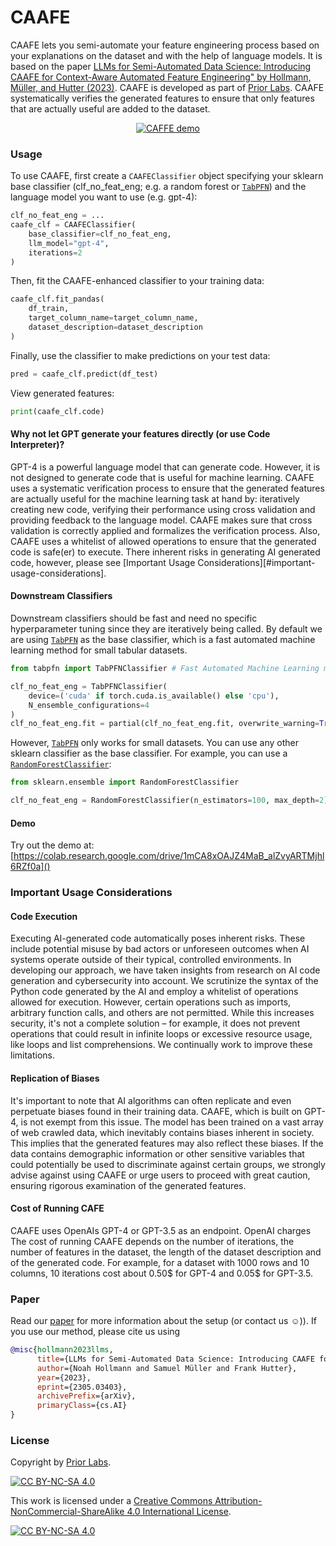 # CAAFE
CAAFE lets you semi-automate your feature engineering process based on your explanations on the dataset and with the help of language models.
It is based on the paper [LLMs for Semi-Automated Data Science: Introducing CAAFE for Context-Aware Automated Feature Engineering" by Hollmann, Müller, and Hutter (2023)](https://arxiv.org/pdf/2305.03403.pdf).
CAAFE is developed as part of [Prior Labs](http://priorlabs.ai).
CAAFE systematically verifies the generated features to ensure that only features that are actually useful are added to the dataset.

<p align="center">
    <a href="https://www.youtube.com/watch?v=6zCD48d3kNU">
        <img src="https://i.makeagif.com/media/5-20-2023/E4RfRM.gif" alt="CAFFE demo"/>
    </a>
</p>

### Usage
To use CAAFE, first create a `CAAFEClassifier` object specifying your sklearn base classifier (clf_no_feat_eng; e.g. a random forest or [`TabPFN`](https://github.com/automl/TabPFN))
and the language model you want to use (e.g. gpt-4):

```python
clf_no_feat_eng = ...
caafe_clf = CAAFEClassifier(
    base_classifier=clf_no_feat_eng,
    llm_model="gpt-4",
    iterations=2
)
```

Then, fit the CAAFE-enhanced classifier to your training data:
```python
caafe_clf.fit_pandas(
    df_train,
    target_column_name=target_column_name,
    dataset_description=dataset_description
)
```
Finally, use the classifier to make predictions on your test data:

```python
pred = caafe_clf.predict(df_test)
```

View generated features:
```python
print(caafe_clf.code)
```

#### Why not let GPT generate your features directly (or use Code Interpreter)?
GPT-4 is a powerful language model that can generate code.
However, it is not designed to generate code that is useful for machine learning.
CAAFE uses a systematic verification process to ensure that the generated features are actually useful for the machine learning task at hand by: iteratively creating new code, verifying their performance using cross validation and providing feedback to the language model.
CAAFE makes sure that cross validation is correctly applied and formalizes the verification process.
Also, CAAFE uses a whitelist of allowed operations to ensure that the generated code is safe(er) to execute.
There inherent risks in generating AI generated code, however, please see [Important Usage Considerations][#important-usage-considerations].

#### Downstream Classifiers
Downstream classifiers should be fast and need no specific hyperparameter tuning since they are iteratively being called.
By default we are using [`TabPFN`](https://github.com/automl/TabPFN) as the base classifier, which is a fast automated machine learning method for small tabular datasets.

```python
from tabpfn import TabPFNClassifier # Fast Automated Machine Learning method for small tabular datasets

clf_no_feat_eng = TabPFNClassifier(
    device=('cuda' if torch.cuda.is_available() else 'cpu'),
    N_ensemble_configurations=4
)
clf_no_feat_eng.fit = partial(clf_no_feat_eng.fit, overwrite_warning=True)
```

However, [`TabPFN`](https://github.com/automl/TabPFN) only works for small datasets. You can use any other sklearn classifier as the base classifier.
For example, you can use a [`RandomForestClassifier`](https://scikit-learn.org/stable/modules/generated/sklearn.ensemble.RandomForestClassifier.html):
```python
from sklearn.ensemble import RandomForestClassifier

clf_no_feat_eng = RandomForestClassifier(n_estimators=100, max_depth=2)
```

#### Demo
Try out the demo at: [https://colab.research.google.com/drive/1mCA8xOAJZ4MaB_alZvyARTMjhl6RZf0a]()

### Important Usage Considerations

#### Code Execution
Executing AI-generated code automatically poses inherent risks.
These include potential misuse by bad actors or unforeseen outcomes when AI systems operate outside of their typical, controlled environments.
In developing our approach, we have taken insights from research on AI code generation and cybersecurity into account.
We scrutinize the syntax of the Python code generated by the AI and employ a whitelist of operations allowed for execution.
However, certain operations such as imports, arbitrary function calls, and others are not permitted.
While this increases security, it's not a complete solution – for example, it does not prevent operations that could result in infinite loops or excessive resource usage, like loops and list comprehensions.
We continually work to improve these limitations.

#### Replication of Biases
It's important to note that AI algorithms can often replicate and even perpetuate biases found in their training data.
CAAFE, which is built on GPT-4, is not exempt from this issue.
The model has been trained on a vast array of web crawled data, which inevitably contains biases inherent in society.
This implies that the generated features may also reflect these biases.
If the data contains demographic information or other sensitive variables that could potentially be used to discriminate against certain groups,
we strongly advise against using CAAFE or urge users to proceed with great caution, ensuring rigorous examination of the generated features.

#### Cost of Running CAFE
CAAFE uses OpenAIs GPT-4 or GPT-3.5 as an endpoint.
OpenAI charges The cost of running CAAFE depends on the number of iterations, the number of features in the dataset, the length of the dataset description and of the generated code.
For example, for a dataset with 1000 rows and 10 columns, 10 iterations cost about 0.50\$ for GPT-4 and 0.05\$ for GPT-3.5.

### Paper
Read our [paper](https://arxiv.org/abs/2305.03403) for more information about the setup (or contact us ☺️)).
If you use our method, please cite us using

```bibtex
@misc{hollmann2023llms,
      title={LLMs for Semi-Automated Data Science: Introducing CAAFE for Context-Aware Automated Feature Engineering}, 
      author={Noah Hollmann and Samuel Müller and Frank Hutter},
      year={2023},
      eprint={2305.03403},
      archivePrefix={arXiv},
      primaryClass={cs.AI}
}
```

### License
Copyright by [Prior Labs](http://priorlabs.ai).

[![CC BY-NC-SA 4.0][cc-by-nc-sa-shield]][cc-by-nc-sa]

This work is licensed under a
[Creative Commons Attribution-NonCommercial-ShareAlike 4.0 International License][cc-by-nc-sa].

[![CC BY-NC-SA 4.0][cc-by-nc-sa-image]][cc-by-nc-sa]

[cc-by-nc-sa]: http://creativecommons.org/licenses/by-nc-sa/4.0/
[cc-by-nc-sa-image]: https://licensebuttons.net/l/by-nc-sa/4.0/88x31.png
[cc-by-nc-sa-shield]: https://img.shields.io/badge/License-CC%20BY--NC--SA%204.0-lightgrey.svg
